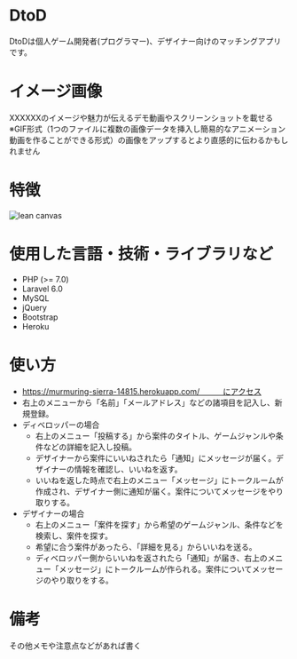 
# DtoD
DtoDは個人ゲーム開発者(プログラマー)、デザイナー向けのマッチングアプリです。


# イメージ画像
XXXXXXのイメージや魅力が伝えるデモ動画やスクリーンショットを載せる
※GIF形式（1つのファイルに複数の画像データを挿入し簡易的なアニメーション動画を作ることができる形式）の画像をアップするとより直感的に伝わるかもしれません


# 特徴
![lean canvas](https://user-images.githubusercontent.com/77225648/110230417-21718400-7f54-11eb-9214-acaba71820dc.png)


# 使用した言語・技術・ライブラリなど

- PHP (>= 7.0)
- Laravel 6.0
- MySQL
- jQuery
- Bootstrap
- Heroku


# 使い方

- https://murmuring-sierra-14815.herokuapp.com/　　　にアクセス
- 右上のメニューから「名前」「メールアドレス」などの諸項目を記入し、新規登録。
- ディベロッパーの場合
    - 右上のメニュー「投稿する」から案件のタイトル、ゲームジャンルや条件などの詳細を記入し投稿。
    - デザイナーから案件にいいねされたら「通知」にメッセージが届く。デザイナーの情報を確認し、いいねを返す。
    - いいねを返した時点で右上のメニュー「メッセージ」にトークルームが作成され、デザイナー側に通知が届く。案件についてメッセージをやり取りする。
- デザイナーの場合
    - 右上のメニュー「案件を探す」から希望のゲームジャンル、条件などを検索し、案件を探す。
    - 希望に合う案件があったら、「詳細を見る」からいいねを送る。
    - ディベロッパー側からいいねを返されたら「通知」が届き、右上のメニュー「メッセージ」にトークルームが作られる。案件についてメッセージのやり取りをする。

# 備考
その他メモや注意点などがあれば書く

